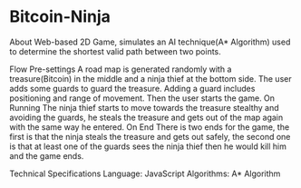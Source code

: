 # Bitcoin-Ninja

About
Web-based 2D Game, simulates an AI technique(A* Algorithm) used to determine the shortest  valid path between two points.






Flow
Pre-settings
A road map is generated randomly with a treasure(Bitcoin) in the middle and a ninja thief at the bottom side. The user adds some guards to guard the treasure. Adding a guard includes positioning and range of movement. Then the user starts the game.
On Running
The ninja thief starts to move towards the treasure stealthy and avoiding the guards, he steals the treasure and gets out of the map again with the same way he entered.
On End
There is two ends for the game, the first is that the ninja steals the treasure and gets out safely, the second one is that at least one of the guards sees the ninja thief then he would kill him and the game ends.






Technical Specifications
Language: JavaScript
Algorithms: A* Algorithm

